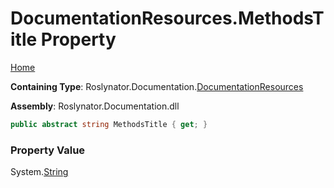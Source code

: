 <a name="_top"></a>

# DocumentationResources\.MethodsTitle Property

[Home](../../../../README.md#_top)

**Containing Type**: Roslynator\.Documentation\.[DocumentationResources](../README.md#_top)

**Assembly**: Roslynator\.Documentation\.dll

```csharp
public abstract string MethodsTitle { get; }
```

### Property Value

System\.[String](https://docs.microsoft.com/en-us/dotnet/api/system.string)

